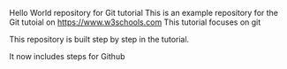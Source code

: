 Hello World repository for Git tutorial This is an example repository for the Git tutoial on https://www.w3schools.com This tutorial focuses on git

This repository is built step by step in the tutorial.

It now includes steps for Github